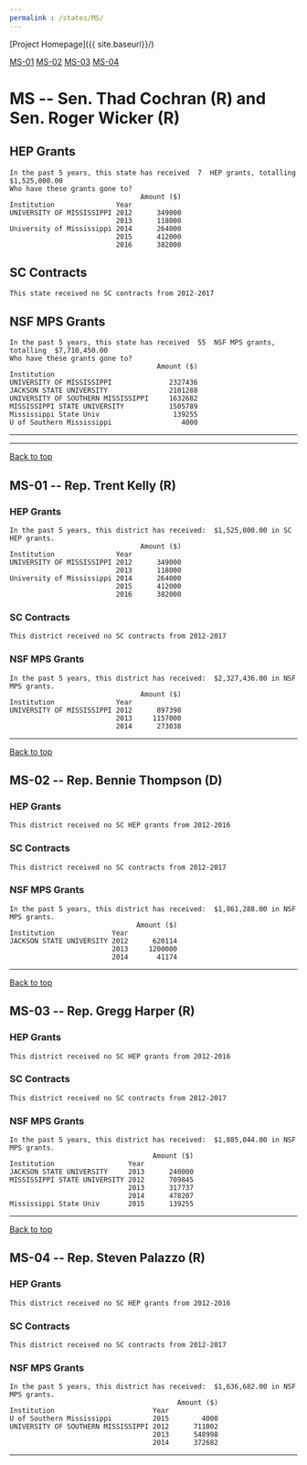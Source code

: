 ```yaml
---
permalink : /states/MS/
---
```

<a name="top"></a>
[Project Homepage]({{ site.baseurl}}/)


[MS-01](#MS-01)  [MS-02](#MS-02)  [MS-03](#MS-03)  [MS-04](#MS-04)  

# MS -- Sen. Thad Cochran (R) and  Sen. Roger Wicker (R)
## HEP Grants
```
In the past 5 years, this state has received  7  HEP grants, totalling  $1,525,000.00
Who have these grants gone to?
                                Amount ($)
Institution               Year            
UNIVERSITY OF MISSISSIPPI 2012      349000
                          2013      118000
University of Mississippi 2014      264000
                          2015      412000
                          2016      382000
```
## SC Contracts
```
This state received no SC contracts from 2012-2017
```
## NSF MPS Grants
```
In the past 5 years, this state has received  55  NSF MPS grants, totalling  $7,710,450.00
Who have these grants gone to?
                                    Amount ($)
Institution                                   
UNIVERSITY OF MISSISSIPPI              2327436
JACKSON STATE UNIVERSITY               2101288
UNIVERSITY OF SOUTHERN MISSISSIPPI     1632682
MISSISSIPPI STATE UNIVERSITY           1505789
Mississippi State Univ                  139255
U of Southern Mississippi                 4000
```
---
---
<a name="MS-01"></a>
[Back to top](#top)
## MS-01 -- Rep. Trent Kelly (R)
### HEP Grants
```
In the past 5 years, this district has received:  $1,525,000.00 in SC HEP grants.
                                Amount ($)
Institution               Year            
UNIVERSITY OF MISSISSIPPI 2012      349000
                          2013      118000
University of Mississippi 2014      264000
                          2015      412000
                          2016      382000
```
### SC Contracts
```
This district received no SC contracts from 2012-2017
```
### NSF MPS Grants
```
In the past 5 years, this district has received:  $2,327,436.00 in NSF MPS grants.
                                Amount ($)
Institution               Year            
UNIVERSITY OF MISSISSIPPI 2012      897398
                          2013     1157000
                          2014      273038
```
---
<a name="MS-02"></a>
[Back to top](#top)
## MS-02 -- Rep. Bennie Thompson (D)
### HEP Grants
```
This district received no SC HEP grants from 2012-2016
```
### SC Contracts
```
This district received no SC contracts from 2012-2017
```
### NSF MPS Grants
```
In the past 5 years, this district has received:  $1,861,288.00 in NSF MPS grants.
                               Amount ($)
Institution              Year            
JACKSON STATE UNIVERSITY 2012      620114
                         2013     1200000
                         2014       41174
```
---
<a name="MS-03"></a>
[Back to top](#top)
## MS-03 -- Rep. Gregg Harper (R)
### HEP Grants
```
This district received no SC HEP grants from 2012-2016
```
### SC Contracts
```
This district received no SC contracts from 2012-2017
```
### NSF MPS Grants
```
In the past 5 years, this district has received:  $1,885,044.00 in NSF MPS grants.
                                   Amount ($)
Institution                  Year            
JACKSON STATE UNIVERSITY     2013      240000
MISSISSIPPI STATE UNIVERSITY 2012      709845
                             2013      317737
                             2014      478207
Mississippi State Univ       2015      139255
```
---
<a name="MS-04"></a>
[Back to top](#top)
## MS-04 -- Rep. Steven Palazzo (R)
### HEP Grants
```
This district received no SC HEP grants from 2012-2016
```
### SC Contracts
```
This district received no SC contracts from 2012-2017
```
### NSF MPS Grants
```
In the past 5 years, this district has received:  $1,636,682.00 in NSF MPS grants.
                                         Amount ($)
Institution                        Year            
U of Southern Mississippi          2015        4000
UNIVERSITY OF SOUTHERN MISSISSIPPI 2012      711002
                                   2013      548998
                                   2014      372682
```
---
